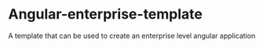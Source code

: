 # Angular-enterprise-template
A template that can be used to create an enterprise level angular application
